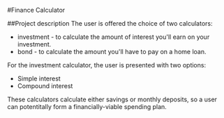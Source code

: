 #Finance Calculator

##Project description
The user is offered the choice of two calculators:
* investment - to calculate the amount of interest you'll earn on your investment.
* bond - to calculate the amount you'll have to pay on a home loan.

For the investment calculator, the user is presented with two options:
+ Simple interest
+ Compound interest

These calculators calculate either savings or monthly deposits, so a user can potentitally form a financially-viable spending plan.